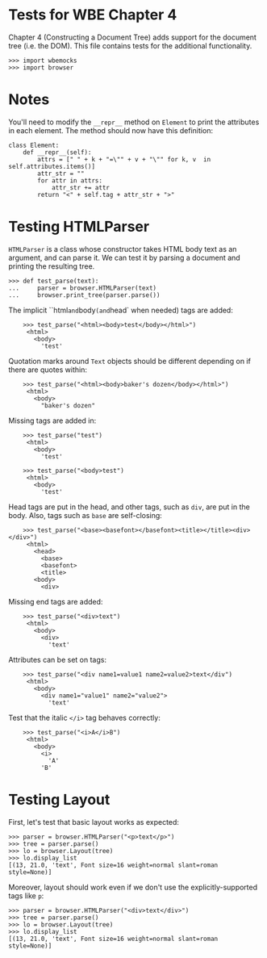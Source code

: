 Tests for WBE Chapter 4
=======================

Chapter 4 (Constructing a Document Tree) adds support for the document tree
(i.e. the DOM).  This file contains tests for the additional functionality.

    >>> import wbemocks
    >>> import browser

Notes
=====

You'll need to modify the `__repr__` method on `Element` to print the
attributes in each element. The method should now have this
definition:

```
class Element:
    def __repr__(self):
        attrs = [" " + k + "=\"" + v + "\"" for k, v  in self.attributes.items()]
        attr_str = ""
        for attr in attrs:
            attr_str += attr
        return "<" + self.tag + attr_str + ">"
```

Testing HTMLParser
==================

`HTMLParser` is a class whose constructor takes HTML body text as an argument, and
can parse it. We can test it by parsing a document and printing the
resulting tree.

    >>> def test_parse(text):
    ...     parser = browser.HTMLParser(text)
    ...     browser.print_tree(parser.parse())

The implicit ``html` and `body` (and `head` when needed) tags are added:

        >>> test_parse("<html><body>test</body></html>")
         <html>
           <body>
             'test'

Quotation marks around `Text` objects should be different depending on if
there are quotes within:

        >>> test_parse("<html><body>baker's dozen</body></html>")
         <html>
           <body>
             "baker's dozen"

Missing tags are added in:

        >>> test_parse("test")
         <html>
           <body>
             'test'

        >>> test_parse("<body>test")
         <html>
           <body>
             'test'

Head tags are put in the head, and other tags, such as `div`, are put
in the body. Also, tags such as `base` are self-closing:

        >>> test_parse("<base><basefont></basefont><title></title><div></div>")
         <html>
           <head>
             <base>
             <basefont>
             <title>
           <body>
             <div>

Missing end tags are added:

        >>> test_parse("<div>text")
         <html>
           <body>
             <div>
               'text'

Attributes can be set on tags:

        >>> test_parse("<div name1=value1 name2=value2>text</div")
         <html>
           <body>
             <div name1="value1" name2="value2">
               'text'

Test that the italic `</i>` tag behaves correctly:

        >>> test_parse("<i>A</i>B")
         <html>
           <body>
             <i>
               'A'
             'B'


Testing Layout
==============

First, let's test that basic layout works as expected:

    >>> parser = browser.HTMLParser("<p>text</p>")
    >>> tree = parser.parse()
    >>> lo = browser.Layout(tree)
    >>> lo.display_list
    [(13, 21.0, 'text', Font size=16 weight=normal slant=roman style=None)]

Moreover, layout should work even if we don't use the
explicitly-supported tags like `p`:

    >>> parser = browser.HTMLParser("<div>text</div>")
    >>> tree = parser.parse()
    >>> lo = browser.Layout(tree)
    >>> lo.display_list
    [(13, 21.0, 'text', Font size=16 weight=normal slant=roman style=None)]
